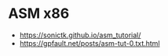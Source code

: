 # ASM x86

- <https://sonictk.github.io/asm_tutorial/>
- <https://gpfault.net/posts/asm-tut-0.txt.html>
